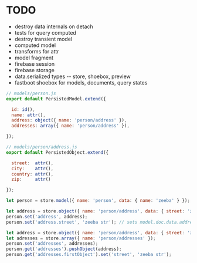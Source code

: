 # TODO

* destroy data internals on detach
* tests for query computed
* destroy transient model
* computed model
* transforms for attr
* model fragment
* firebase session
* firebase storage
* data.serialized types -- store, shoebox, preview
* fastboot shoebox for models, documents, query states

``` javascript
// models/person.js
export default PersistedModel.extend({

  id: id(),
  name: attr(),
  address: object({ name: 'person/address' }),
  addresses: array({ name: 'person/address' }),

});

// models/person/address.js
export default PersistedObject.extend({

  street:  attr(),
  city:    attr(),
  country: attr(),
  zip:     attr()

});

let person = store.model({ name: 'person', data: { name: 'zeeba' } });

let address = store.object({ name: 'person/address', data: { street: 'zeeba str' } }); // initial data applied on set
person.set('address', address);
person.set('address.street', 'zeeba str'); // sets model.doc.data.address.street

let address = store.object({ name: 'person/address', data: { street: 'zeeba str' } }); // initial data applied on set
let adresses = store.array({ name: 'person/addresses' });
person.set('addresses', addresses);
person.get('addresses').pushObject(address);
person.get('addresses.firstObject').set('street', 'zeeba str');
```
